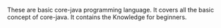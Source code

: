 These are basic core-java programming language.
It covers all the basic concept of core-java.
It contains the Knowledge for beginners.
